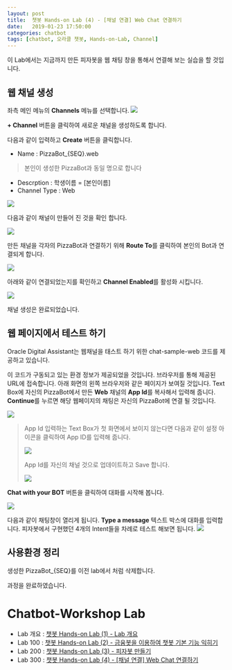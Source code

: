 ```yaml
---
layout: post
title:  챗봇 Hands-on Lab (4) - [채널 연결] Web Chat 연결하기
date:   2019-01-23 17:50:00
categories: chatbot
tags: [chatbot, 오라클 챗봇, Hands-on-Lab, Channel]
---
```


이 Lab에서는 지금까지 만든 피자봇을 웹 채팅 창을 통해서 연결해 보는 실습을 할 것입니다.


## 웹 채널 생성
좌측 메인 메뉴의 **Channels** 메뉴를 선택합니다.
![](/assets/images/chatbot_lecture/channel/01_channel_settings.png)

 **+ Channel** 버튼을 클릭하여 새로운 채널을 생성하도록 합니다. 

다음과 같이 입력하고 **Create** 버튼을 클릭합니다.

* Name : PizzaBot_{SEQ}.web 
> 본인이 생성한 PizzaBot과 동일 명으로 합니다 
* Descrption : 학생이름 = [본인이름]
* Channel Type : Web

![](/assets/images/chatbot_lecture/channel/02_create_channel.png)

다음과 같이 채널이 만들어 진 것을 확인 합니다.

![](/assets/images/chatbot_lecture/channel/03_Channel_created.png)

만든 채널을 각자의 PizzaBot과 연결하기 위해 **Route To**를 클릭하여 본인의 Bot과 연결되게 합니다.

![](/assets/images/chatbot_lecture/channel/03_Channel_route.png)

아래와 같이 연결되었는지를 확인하고 **Channel Enabled**를 활성화 시킵니다.

![](/assets/images/chatbot_lecture/channel/03_Channel_route_done.png)

채널 생성은 완료되었습니다.

## 웹 페이지에서 테스트 하기
Oracle Digital Assistant는 웹채널을 태스트 하기 위한 chat-sample-web 코드를 제공하고 있습니다.

이 코드가 구동되고 있는 환경 정보가 제공되었을 것입니다. 브라우저를 통해 제공된 URL에 접속합니다. 아래 화면의 왼쪽 브라우저와 같은 페이지가 보여질 것입니다.
Text Box에 자신의 PizzaBot에서 만든 **Web** 채널의 **App Id**를 복사해서 입력해 줍니다. **Continue**를 누르면 해당 웹페이지의 채팅은 자신의 PizzaBot에 연결 될 것입니다.

![](/assets/images/chatbot_lecture/channel/04_web_app_id.png)

> App Id 입력하는 Text Box가 첫 화면에서 보이지 않는다면 다음과 같이 설정 아이콘을 클릭하여 App ID를 입력해 줍니다.
>
> ![](/assets/images/chatbot_lecture/channel/04_web_app_id_setting.png)
>
> App Id를 자신의 채널 것으로 업데이트하고 Save 합니다.
>
> ![](/assets/images/chatbot_lecture/channel/04_web_app_id_setting_save.png)

**Chat with your BOT** 버튼을 클릭하여 대화를 시작해 봅니다.

![](/assets/images/chatbot_lecture/channel/05_chat_with_your_bot.png)

다음과 같이 채팅창이 열리게 됩니다. **Type a message** 텍스트 박스에 대화를 입력합니다.
피자봇에서 구현했던 4개의 Intent들을 차례로 테스트 해보면 됩니다.
![](/assets/images/chatbot_lecture/channel/06_chat.png)

## 사용환경 정리 
생성한 PizzaBot_{SEQ}를 이전 lab에서 처럼 삭제합니다.

과정을 완료하였습니다.

# Chatbot-Workshop Lab 
* Lab 개요 : [챗봇 Hands-on Lab (1) - Lab 개요](/chatbot/2019/챗봇-Hands-on-Lab_1/)
* Lab 100 : [챗봇 Hands-on Lab (2) - 금융봇을 이용하여 챗봇 기본 기능 익히기](/chatbot/2019/챗봇-Hands-on-Lab_2/)
* Lab 200 : [챗봇 Hands-on Lab (3) - 피자봇 만들기 ](/chatbot/2019/챗봇-Hands-on-Lab_3/)
* Lab 300 : [챗봇 Hands-on Lab (4) - [채널 연결] Web Chat 연결하기](/chatbot/2019/챗봇-Hands-on-Lab_4/)